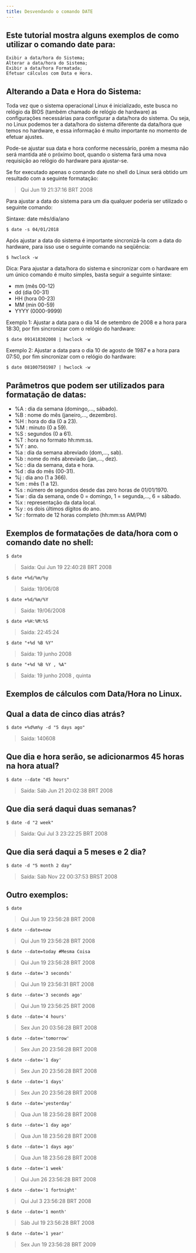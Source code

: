 ```yaml
---
title: Desvendando o comando DATE
---
```


## Este tutorial mostra alguns exemplos de como utilizar o comando date para:

    Exibir a data/hora do Sistema;
    Alterar a data/hora do Sistema;
    Exibir a data/hora Formatada;
    Efetuar cálculos com Data e Hora. 

## Alterando a Data e Hora do Sistema:

Toda vez que o sistema operacional Linux é inicializado, este busca no relógio da BIOS
(também chamado de relógio de hardware) as configurações necessárias para configurar a
data/hora do sistema. Ou seja, no Linux podemos ter a data/hora do sistema diferente da data/hora
que temos no hardware, e essa informação é muito importante no momento de efetuar ajustes.

Pode-se ajustar sua data e hora conforme necessário, porém a mesma não será mantida até
o próximo boot, quando o sistema fará uma nova requisição ao relógio do hardware para ajustar-se.

Se for executado apenas o comando date no shell do Linux será obtido um
resultado com a seguinte formatação:

> Qui Jun 19 21:37:16 BRT 2008

Para ajustar a data do sistema para um dia qualquer
poderia ser utilizado o seguinte comando:

Sintaxe: date mês/dia/ano

    $ date -s 04/01/2018

Após ajustar a data do sistema é importante sincronizá-la com a data do hardware,
para isso use o seguinte comando na seqüência:

    $ hwclock -w

Dica: Para ajustar a data/hora do sistema e sincronizar com o hardware em um 
único comando é muito simples, basta seguir a seguinte sintaxe:

- mm (mês 00-12)
- dd (dia 00-31)
- HH (hora 00-23)
- MM (min 00-59)
- YYYY (0000-9999)

Exemplo 1: Ajustar a data para o dia 14 de setembro de 2008 e a hora para 18:30, 
por fim sincronizar com o relógio do hardware:

    $ date 091418302008 | hwclock -w

Exemplo 2: Ajustar a data para o dia 10 de agosto de 1987 e a hora para 07:50,
por fim sincronizar com o relógio do hardware:

    $ date 081007501987 | hwclock -w

## Parâmetros que podem ser utilizados para formatação de datas:

- %A : dia da semana (domingo,..., sábado).
- %B : nome do mês (janeiro,..., dezembro).
- %H : hora do dia (0 a 23).
- %M : minuto (0 a 59).
- %S : segundos (0 a 61).
- %T : hora no formato hh:mm:ss.
- %Y : ano.
- %a : dia da semana abreviado (dom,..., sab).
- %b : nome do mês abreviado (jan,..., dez).
- %c : dia da semana, data e hora.
- %d : dia do mês (00-31).
- %j : dia ano (1 a 366).
- %m : mês (1 a 12).
- %s : número de segundos desde das zero horas de 01/01/1970.
- %w : dia da semana, onde 0 = domingo, 1 = segunda,..., 6 = sábado.
- %x : representação da data local.
- %y : os dois últimos dígitos do ano.
- %r : formato de 12 horas completo (hh:mm:ss AM/PM) 

## Exemplos de formatações de data/hora com o comando date no shell:

    $ date
> Saída: Qui Jun 19 22:40:28 BRT 2008

    $ date +%d/%m/%y
> Saída: 19/06/08

    $ date +%d/%m/%Y
> Saída: 19/06/2008

    $ date +%H:%M:%S
> Saída: 22:45:24

    $ date "+%d %B %Y"
> Saída: 19 junho 2008

    $ date "+%d %B %Y , %A"
> Saída: 19 junho 2008 , quinta


## Exemplos de cálculos com Data/Hora no Linux.

## Qual a data de cinco dias atrás?

    $ date +%d%m%y -d "5 days ago"
> Saída: 140608

## Que dia e hora serão, se adicionarmos 45 horas na hora atual?

    $ date --date "45 hours"
> Saída: Sáb Jun 21 20:02:38 BRT 2008

## Que dia será daqui duas semanas?

    $ date -d "2 week"
> Saída: Qui Jul 3 23:22:25 BRT 2008

## Que dia será daqui a 5 meses e 2 dia?

    $ date -d "5 month 2 day"
> Saída: Sáb Nov 22 00:37:53 BRST 2008

## Outro exemplos:

    $ date
> Qui Jun 19 23:56:28 BRT 2008

    $ date --date=now
> Qui Jun 19 23:56:28 BRT 2008

    $ date --date=today #Mesma Coisa
> Qui Jun 19 23:56:28 BRT 2008

    $ date --date='3 seconds'
> Qui Jun 19 23:56:31 BRT 2008

    $ date --date='3 seconds ago'
> Qui Jun 19 23:56:25 BRT 2008

    $ date --date='4 hours'
> Sex Jun 20 03:56:28 BRT 2008

    $ date --date='tomorrow'
> Sex Jun 20 23:56:28 BRT 2008

    $ date --date='1 day'
> Sex Jun 20 23:56:28 BRT 2008

    $ date --date='1 days'
> Sex Jun 20 23:56:28 BRT 2008

    $ date --date='yesterday'
> Qua Jun 18 23:56:28 BRT 2008

    $ date --date='1 day ago'
> Qua Jun 18 23:56:28 BRT 2008

    $ date --date='1 days ago'
> Qua Jun 18 23:56:28 BRT 2008

    $ date --date='1 week'
> Qui Jun 26 23:56:28 BRT 2008

    $ date --date='1 fortnight'
> Qui Jul 3 23:56:28 BRT 2008

    $ date --date='1 month'
> Sáb Jul 19 23:56:28 BRT 2008

    $ date --date='1 year'
> Sex Jun 19 23:56:28 BRT 2009